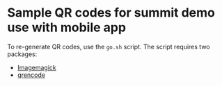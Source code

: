 Sample QR codes for summit demo use with mobile app
===================================================
To re-generate QR codes, use the `go.sh` script. The script requires two packages:
* [Imagemagick](https://www.imagemagick.org/script/index.php)
* [qrencode](https://fukuchi.org/works/qrencode/index.html.en)
